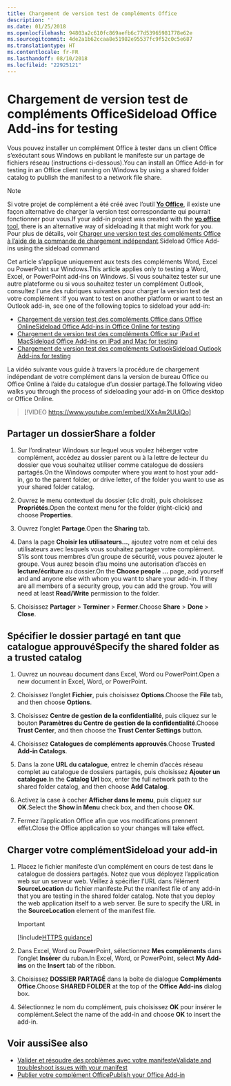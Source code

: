 ```yaml
---
title: Chargement de version test de compléments Office
description: ''
ms.date: 01/25/2018
ms.openlocfilehash: 94803a2c610fc869aefb6c77d53965981778e62e
ms.sourcegitcommit: 4de2a1b62ccaa8e51982e95537fc9f52c0c5e687
ms.translationtype: HT
ms.contentlocale: fr-FR
ms.lasthandoff: 08/10/2018
ms.locfileid: "22925121"
---
```

# <a name="sideload-office-add-ins-for-testing"></a><span data-ttu-id="9c825-102">Chargement de version test de compléments Office</span><span class="sxs-lookup"><span data-stu-id="9c825-102">Sideload Office Add-ins for testing</span></span>

<span data-ttu-id="9c825-103">Vous pouvez installer un complément Office à tester dans un client Office s’exécutant sous Windows en publiant le manifeste sur un partage de fichiers réseau (instructions ci-dessous).</span><span class="sxs-lookup"><span data-stu-id="9c825-103">You can install an Office Add-in for testing in an Office client running on Windows by using a shared folder catalog to publish the manifest to a network file share.</span></span>

> [!NOTE]
> <span data-ttu-id="9c825-104">Si votre projet de complément a été créé avec l’outil [**Yo Office**](https://github.com/OfficeDev/generator-office), il existe une façon alternative de charger la version test correspondante qui pourrait fonctionner pour vous.</span><span class="sxs-lookup"><span data-stu-id="9c825-104">If your add-in project was created with the [**yo office** tool](https://github.com/OfficeDev/generator-office), there is an alternative way of sideloading it that might work for you.</span></span> <span data-ttu-id="9c825-105">Pour plus de détails, voir [Charger une version test des compléments Office à l’aide de la commande de chargement indépendant](sideload-office-addin-using-sideload-command.md).</span><span class="sxs-lookup"><span data-stu-id="9c825-105">Sideload Office Add-ins using the sideload command</span></span>

<span data-ttu-id="9c825-106">Cet article s’applique uniquement aux tests des compléments Word, Excel ou PowerPoint sur Windows.</span><span class="sxs-lookup"><span data-stu-id="9c825-106">This article applies only to testing a Word, Excel, or PowerPoint add-ins on Windows.</span></span> <span data-ttu-id="9c825-107">Si vous souhaitez tester sur une autre plateforme ou si vous souhaitez tester un complément Outlook, consultez l'une des rubriques suivantes pour charger la version test de votre complément :</span><span class="sxs-lookup"><span data-stu-id="9c825-107">If you want to test on another platform or want to test an Outlook add-in, see one of the following topics to sideload your add-in:</span></span>

- [<span data-ttu-id="9c825-108">Chargement de version test des compléments Office dans Office Online</span><span class="sxs-lookup"><span data-stu-id="9c825-108">Sideload Office Add-ins in Office Online for testing</span></span>](sideload-office-add-ins-for-testing.md)
- [<span data-ttu-id="9c825-109">Chargement de version test des compléments Office sur iPad et Mac</span><span class="sxs-lookup"><span data-stu-id="9c825-109">Sideload Office Add-ins on iPad and Mac for testing</span></span>](sideload-an-office-add-in-on-ipad-and-mac.md)
- [<span data-ttu-id="9c825-110">Chargement de version test des compléments Outlook</span><span class="sxs-lookup"><span data-stu-id="9c825-110">Sideload Outlook Add-ins for testing</span></span>](https://docs.microsoft.com/outlook/add-ins/sideload-outlook-add-ins-for-testing)


<span data-ttu-id="9c825-111">La vidéo suivante vous guide à travers la procédure de chargement indépendant de votre complément dans la version de bureau Office ou Office Online à l’aide du catalogue d’un dossier partagé.</span><span class="sxs-lookup"><span data-stu-id="9c825-111">The following video walks you through the process of sideloading your add-in on Office desktop or Office Online.</span></span>  


> [!VIDEO https://www.youtube.com/embed/XXsAw2UUiQo]


## <a name="share-a-folder"></a><span data-ttu-id="9c825-112">Partager un dossier</span><span class="sxs-lookup"><span data-stu-id="9c825-112">Share a folder</span></span>

1. <span data-ttu-id="9c825-113">Sur l’ordinateur Windows sur lequel vous voulez héberger votre complément, accédez au dossier parent ou à la lettre de lecteur du dossier que vous souhaitez utiliser comme catalogue de dossiers partagés.</span><span class="sxs-lookup"><span data-stu-id="9c825-113">On the Windows computer where you want to host your add-in, go to the parent folder, or drive letter, of the folder you want to use as your shared folder catalog.</span></span>

2. <span data-ttu-id="9c825-114">Ouvrez le menu contextuel du dossier (clic droit), puis choisissez **Propriétés**.</span><span class="sxs-lookup"><span data-stu-id="9c825-114">Open the context menu for the folder (right-click) and choose **Properties**.</span></span>

3. <span data-ttu-id="9c825-115">Ouvrez l’onglet **Partage**.</span><span class="sxs-lookup"><span data-stu-id="9c825-115">Open the **Sharing** tab.</span></span>

4. <span data-ttu-id="9c825-p103">Dans la page **Choisir les utilisateurs...**, ajoutez votre nom et celui des utilisateurs avec lesquels vous souhaitez partager votre complément. S’ils sont tous membres d’un groupe de sécurité, vous pouvez ajouter le groupe. Vous aurez besoin d’au moins une autorisation d’accès en **lecture/écriture** au dossier.</span><span class="sxs-lookup"><span data-stu-id="9c825-p103">On the **Choose people ...** page, add yourself and and anyone else with whom you want to share your add-in. If they are all members of a security group, you can add the group. You will need at least **Read/Write** permission to the folder.</span></span> 

5. <span data-ttu-id="9c825-119">Choisissez **Partager** > **Terminer** > **Fermer**.</span><span class="sxs-lookup"><span data-stu-id="9c825-119">Choose **Share** > **Done** > **Close**.</span></span>


## <a name="specify-the-shared-folder-as-a-trusted-catalog"></a><span data-ttu-id="9c825-120">Spécifier le dossier partagé en tant que catalogue approuvé</span><span class="sxs-lookup"><span data-stu-id="9c825-120">Specify the shared folder as a trusted catalog</span></span>
      
1. <span data-ttu-id="9c825-121">Ouvrez un nouveau document dans Excel, Word ou PowerPoint.</span><span class="sxs-lookup"><span data-stu-id="9c825-121">Open a new document in Excel, Word, or PowerPoint.</span></span>
    
2. <span data-ttu-id="9c825-122">Choisissez l’onglet **Fichier**, puis choisissez **Options**.</span><span class="sxs-lookup"><span data-stu-id="9c825-122">Choose the **File** tab, and then choose **Options**.</span></span>
    
3. <span data-ttu-id="9c825-123">Choisissez **Centre de gestion de la confidentialité**, puis cliquez sur le bouton **Paramètres du Centre de gestion de la confidentialité**.</span><span class="sxs-lookup"><span data-stu-id="9c825-123">Choose **Trust Center**, and then choose the  **Trust Center Settings** button.</span></span>
    
4. <span data-ttu-id="9c825-124">Choisissez **Catalogues de compléments approuvés**.</span><span class="sxs-lookup"><span data-stu-id="9c825-124">Choose  **Trusted Add-in Catalogs**.</span></span>
    
5. <span data-ttu-id="9c825-125">Dans la zone **URL du catalogue**, entrez le chemin d’accès réseau complet au catalogue de dossiers partagés, puis choisissez **Ajouter un catalogue**.</span><span class="sxs-lookup"><span data-stu-id="9c825-125">In the  **Catalog Url** box, enter the full network path to the shared folder catalog, and then choose **Add Catalog**.</span></span>
    
6. <span data-ttu-id="9c825-126">Activez la case à cocher **Afficher dans le menu**, puis cliquez sur **OK**.</span><span class="sxs-lookup"><span data-stu-id="9c825-126">Select the **Show in Menu** check box, and then choose **OK**.</span></span>

7. <span data-ttu-id="9c825-127">Fermez l’application Office afin que vos modifications prennent effet.</span><span class="sxs-lookup"><span data-stu-id="9c825-127">Close the Office application so your changes will take effect.</span></span>
    

## <a name="sideload-your-add-in"></a><span data-ttu-id="9c825-128">Charger votre complément</span><span class="sxs-lookup"><span data-stu-id="9c825-128">Sideload your add-in</span></span>


1. <span data-ttu-id="9c825-p104">Placez le fichier manifeste d’un complément en cours de test dans le catalogue de dossiers partagés. Notez que vous déployez l’application web sur un serveur web. Veillez à spécifier l’URL dans l’élément **SourceLocation** du fichier manifeste.</span><span class="sxs-lookup"><span data-stu-id="9c825-p104">Put the manifest file of any add-in that you are testing in the shared folder catalog. Note that you deploy the web application itself to a web server. Be sure to specify the URL in the **SourceLocation** element of the manifest file.</span></span>

    > [!IMPORTANT]
    > [!include[HTTPS guidance](../includes/https-guidance.md)]

2. <span data-ttu-id="9c825-132">Dans Excel, Word ou PowerPoint, sélectionnez **Mes compléments** dans l’onglet **Insérer** du ruban.</span><span class="sxs-lookup"><span data-stu-id="9c825-132">In Excel, Word, or PowerPoint, select **My Add-ins** on the **Insert** tab of the ribbon.</span></span>

3. <span data-ttu-id="9c825-133">Choisissez **DOSSIER PARTAGÉ** dans la boîte de dialogue **Compléments Office**.</span><span class="sxs-lookup"><span data-stu-id="9c825-133">Choose **SHARED FOLDER** at the top of the **Office Add-ins** dialog box.</span></span>

4. <span data-ttu-id="9c825-134">Sélectionnez le nom du complément, puis choisissez **OK** pour insérer le complément.</span><span class="sxs-lookup"><span data-stu-id="9c825-134">Select the name of the add-in and choose **OK** to insert the add-in.</span></span>


## <a name="see-also"></a><span data-ttu-id="9c825-135">Voir aussi</span><span class="sxs-lookup"><span data-stu-id="9c825-135">See also</span></span>

- [<span data-ttu-id="9c825-136">Valider et résoudre des problèmes avec votre manifeste</span><span class="sxs-lookup"><span data-stu-id="9c825-136">Validate and troubleshoot issues with your manifest</span></span>](troubleshoot-manifest.md)
- [<span data-ttu-id="9c825-137">Publier votre complément Office</span><span class="sxs-lookup"><span data-stu-id="9c825-137">Publish your Office Add-in</span></span>](../publish/publish.md)
    
